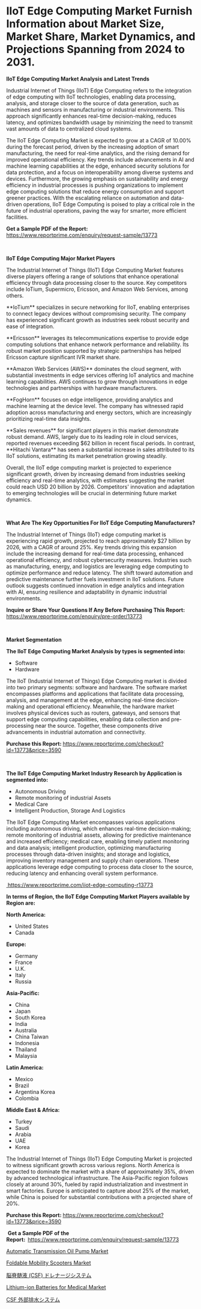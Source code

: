 <p><h1>IIoT Edge Computing Market Furnish Information about Market Size, Market Share, Market Dynamics, and Projections Spanning from 2024 to 2031.</h1></p><p><strong>IIoT Edge Computing Market Analysis and Latest Trends</strong></p>
<p><p>Industrial Internet of Things (IIoT) Edge Computing refers to the integration of edge computing with IIoT technologies, enabling data processing, analysis, and storage closer to the source of data generation, such as machines and sensors in manufacturing or industrial environments. This approach significantly enhances real-time decision-making, reduces latency, and optimizes bandwidth usage by minimizing the need to transmit vast amounts of data to centralized cloud systems.</p><p>The IIoT Edge Computing Market is expected to grow at a CAGR of 10.00% during the forecast period, driven by the increasing adoption of smart manufacturing, the need for real-time analytics, and the rising demand for improved operational efficiency. Key trends include advancements in AI and machine learning capabilities at the edge, enhanced security solutions for data protection, and a focus on interoperability among diverse systems and devices. Furthermore, the growing emphasis on sustainability and energy efficiency in industrial processes is pushing organizations to implement edge computing solutions that reduce energy consumption and support greener practices. With the escalating reliance on automation and data-driven operations, IIoT Edge Computing is poised to play a critical role in the future of industrial operations, paving the way for smarter, more efficient facilities.</p></p>
<p><strong>Get a Sample PDF of the Report:&nbsp;</strong> <a href="https://www.reportprime.com/enquiry/request-sample/13773">https://www.reportprime.com/enquiry/request-sample/13773</a></p>
<p>&nbsp;</p>
<p><strong>IIoT Edge Computing Major Market Players</strong></p>
<p><p>The Industrial Internet of Things (IIoT) Edge Computing Market features diverse players offering a range of solutions that enhance operational efficiency through data processing closer to the source. Key competitors include IoTium, Supermicro, Ericsson, and Amazon Web Services, among others.</p><p>**IoTium** specializes in secure networking for IIoT, enabling enterprises to connect legacy devices without compromising security. The company has experienced significant growth as industries seek robust security and ease of integration.</p><p>**Ericsson** leverages its telecommunications expertise to provide edge computing solutions that enhance network performance and reliability. Its robust market position supported by strategic partnerships has helped Ericsson capture significant IVR market share.</p><p>**Amazon Web Services (AWS)** dominates the cloud segment, with substantial investments in edge services offering IoT analytics and machine learning capabilities. AWS continues to grow through innovations in edge technologies and partnerships with hardware manufacturers.</p><p>**FogHorn** focuses on edge intelligence, providing analytics and machine learning at the device level. The company has witnessed rapid adoption across manufacturing and energy sectors, which are increasingly prioritizing real-time data insights.</p><p>**Sales revenues** for significant players in this market demonstrate robust demand. AWS, largely due to its leading role in cloud services, reported revenues exceeding $62 billion in recent fiscal periods. In contrast, **Hitachi Vantara** has seen a substantial increase in sales attributed to its IIoT solutions, estimating its market penetration growing steadily.</p><p>Overall, the IIoT edge computing market is projected to experience significant growth, driven by increasing demand from industries seeking efficiency and real-time analytics, with estimates suggesting the market could reach USD 20 billion by 2026. Competitors' innovation and adaptation to emerging technologies will be crucial in determining future market dynamics.</p></p>
<p>&nbsp;</p>
<p><strong>What Are The Key Opportunities For IIoT Edge Computing Manufacturers?</strong></p>
<p><p>The Industrial Internet of Things (IIoT) edge computing market is experiencing rapid growth, projected to reach approximately $27 billion by 2026, with a CAGR of around 25%. Key trends driving this expansion include the increasing demand for real-time data processing, enhanced operational efficiency, and robust cybersecurity measures. Industries such as manufacturing, energy, and logistics are leveraging edge computing to optimize performance and reduce latency. The shift toward automation and predictive maintenance further fuels investment in IIoT solutions. Future outlook suggests continued innovation in edge analytics and integration with AI, ensuring resilience and adaptability in dynamic industrial environments.</p></p>
<p><strong>Inquire or Share Your Questions If Any Before Purchasing This Report:</strong> <a href="https://www.reportprime.com/enquiry/pre-order/13773">https://www.reportprime.com/enquiry/pre-order/13773</a></p>
<p>&nbsp;</p>
<p><strong>Market Segmentation</strong></p>
<p><strong>The IIoT Edge Computing Market Analysis by types is segmented into:</strong></p>
<p><ul><li>Software</li><li>Hardware</li></ul></p>
<p><p>The IIoT (Industrial Internet of Things) Edge Computing market is divided into two primary segments: software and hardware. The software market encompasses platforms and applications that facilitate data processing, analysis, and management at the edge, enhancing real-time decision-making and operational efficiency. Meanwhile, the hardware market involves physical devices such as routers, gateways, and sensors that support edge computing capabilities, enabling data collection and pre-processing near the source. Together, these components drive advancements in industrial automation and connectivity.</p></p>
<p><strong>Purchase this Report:&nbsp;</strong><a href="https://www.reportprime.com/checkout?id=13773&price=3590">https://www.reportprime.com/checkout?id=13773&price=3590</a></p>
<p>&nbsp;</p>
<p><strong>The IIoT Edge Computing Market Industry Research by Application is segmented into:</strong></p>
<p><ul><li>Autonomous Driving</li><li>Remote monitoring of industrial Assets</li><li>Medical Care</li><li>Intelligent Production, Storage And Logistics</li></ul></p>
<p><p>The IIoT Edge Computing Market encompasses various applications including autonomous driving, which enhances real-time decision-making; remote monitoring of industrial assets, allowing for predictive maintenance and increased efficiency; medical care, enabling timely patient monitoring and data analysis; intelligent production, optimizing manufacturing processes through data-driven insights; and storage and logistics, improving inventory management and supply chain operations. These applications leverage edge computing to process data closer to the source, reducing latency and enhancing overall system performance.</p></p>
<p><a href="https://www.reportprime.com/iiot-edge-computing-r13773">&nbsp;https://www.reportprime.com/iiot-edge-computing-r13773</a></p>
<p><strong>In terms of Region, the IIoT Edge Computing Market Players available by Region are:</strong></p>
<p>
    <p> <strong> North America: </strong>
        <ul>
            <li>United States</li>
            <li>Canada</li>
        </ul>
        </p> 
    <p> <strong> Europe: </strong>
        <ul>
            <li>Germany</li>
            <li>France</li>
            <li>U.K.</li>
            <li>Italy</li>
            <li>Russia</li>
        </ul>
        </p> 
    <p> <strong> Asia-Pacific: </strong>
        <ul>
            <li>China</li>
            <li>Japan</li>
            <li>South Korea</li>
            <li>India</li>
            <li>Australia</li>
            <li>China Taiwan</li>
            <li>Indonesia</li>
            <li>Thailand</li>
            <li>Malaysia</li>
        </ul>
        </p> 
    <p> <strong> Latin America: </strong>
        <ul>
            <li>Mexico</li>
            <li>Brazil</li>
            <li>Argentina Korea</li>
            <li>Colombia</li>
        </ul>
        </p> 
    <p> <strong> Middle East & Africa: </strong>
        <ul>
            <li>Turkey</li>
            <li>Saudi</li>
            <li>Arabia</li>
            <li>UAE</li>
            <li>Korea</li>
        </ul>
    </p>
    </p>
<p><p>The Industrial Internet of Things (IIoT) Edge Computing Market is projected to witness significant growth across various regions. North America is expected to dominate the market with a share of approximately 35%, driven by advanced technological infrastructure. The Asia-Pacific region follows closely at around 30%, fueled by rapid industrialization and investment in smart factories. Europe is anticipated to capture about 25% of the market, while China is poised for substantial contributions with a projected share of 20%.</p></p>
<p><strong>Purchase this Report: </strong><a href="https://www.reportprime.com/checkout?id=13773&price=3590">https://www.reportprime.com/checkout?id=13773&price=3590</a></p>
<p>&nbsp;<strong>Get a Sample PDF of the Report:&nbsp;&nbsp;</strong><a href="https://www.reportprime.com/enquiry/request-sample/13773">https://www.reportprime.com/enquiry/request-sample/13773</a></p>
<p><strong></strong></p>
<p><p><a href="https://www.linkedin.com/pulse/automatic-transmission-oil-pump-market-forecast-global-gmrpe?trackingId=1thMnY8YSgeM1pebvFBX%2BA%3D%3D">Automatic Transmission Oil Pump Market</a></p><p><a href="https://issuu.com/reportprime-2/docs/foldable-mobility-scooters-market-s_f205c6bd575ad2">Foldable Mobility Scooters Market</a></p><p><a href="https://medium.com/@cryptoasu_20150/cerebrospinal-fluid-csf-drainage-systems-market-%E3%81%AF-%E3%82%B3%E3%82%B9%E3%83%88%E7%AE%A1%E7%90%86%E3%81%A8%E5%8A%B9%E7%8E%87%E5%90%91%E4%B8%8A%E3%82%92%E5%84%AA%E5%85%88%E3%81%97%E3%81%BE%E3%81%99-4d5d203034b7">脳脊髄液 (CSF) ドレナージシステム</a></p><p><a href="https://medium.com/@diane.macle6776/in-the-lithium-ion-batteries-for-medical-market-the-main-focus-is-on-keeping-costs-low-and-1a4ec54a5240">Lithium-ion Batteries for Medical Market</a></p><p><a href="https://medium.com/@cryptoasu_20150/csf-external-drainage-systems-market-%E3%81%AE%E3%82%B0%E3%83%AD%E3%83%BC%E3%83%90%E3%83%AB%E5%B8%82%E5%A0%B4%E6%A6%82%E8%A6%81%E3%81%AF-%E4%B8%96%E7%95%8C%E3%81%8A%E3%82%88%E3%81%B3%E4%B8%BB%E8%A6%81%E5%B8%82%E5%A0%B4%E3%81%AB%E3%81%8A%E3%81%91%E3%82%8B%E6%A5%AD%E7%95%8C%E3%81%AB%E5%BD%B1%E9%9F%BF%E3%82%92%E4%B8%8E%E3%81%88%E3%82%8B%E4%B8%BB%E8%A6%81%E3%81%AA%E3%83%88%E3%83%AC%E3%83%B3%E3%83%89%E3%81%AB%E3%81%A4%E3%81%84%E3%81%A6-%E7%8B%AC%E8%87%AA%E3%81%AE%E8%A6%96%E7%82%B9%E3%82%92%E6%8F%90%E4%BE%9B%E3%81%97%E3%81%BE%E3%81%99-348943455048">CSF 外部排水システム</a></p></p>